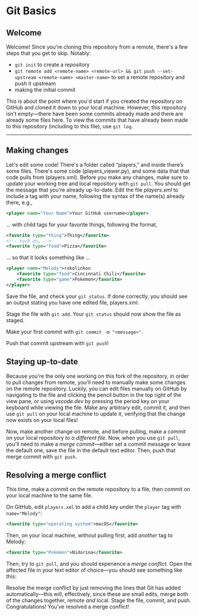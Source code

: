 # Git Basics
## Welcome
Welcome! Since you're cloning this repository from a remote, there's a few steps that you get to skip. Notably:
- `git init` to create a repository
- `git remote add <remote-name> <remote-url> && git push --set-upstream <remote-name> <master-name>` to set a remote repository and push it upstream
- making the initial commit

This is about the point where you'd start if you created the repository on GitHub and cloned it down to your local machine. However, this repository isn't empty—there have been some commits already made and there are already some files here. To view the commits that have already been made to this repository (including to this file), use `git log`.

---
## Making changes
Let's edit some code! There's a folder called “players,” and inside there’s some files. There's some code (players_viewer.py), and some data that that code pulls from (players.xml). Before you make any changes, make sure to update your working tree and local repository with `git pull`. You should get the message that you're already up-to-date. Edit the file _players.xml_ to include a tag with your name, following the syntax of the name(s) already there, e.g.,
```xml
<player name="Your Name">Your GitHub username</player>
```
… with child tags for your favorite things, following the format,
```xml
<favorite type="thing">Thing</favorite>
<!-- such as… -->
<favorite type="food">Pizza</favorite>
```
… so that it looks something like …
```xml
<player name="Melody">rokolinkon
    <favorite type="food">Cincinnati Chili</favorite>
    <favorite type="game">Pokémon</favorite>
</player>
```

Save the file, and check your `git status`. If done correctly, you should see an output stating you have one edited file, players.xml.

Stage the file with `git add`. Your `git status` should now show the file as staged.

Make your first commit with `git commit -m "<message>"`.

Push that commit upstream with `git push`!

## Staying up-to-date
Because you're the only one working on this fork of the repository, in order to pull changes from remote, you'll need to manually make some changes on the remote repository. Luckily, you can edit files manually on GitHub by navigating to the file and clicking the pencil button in the top right of the view pane, or using _vscode.dev_ by pressing the period key on your keyboard while viewing the file. Make any arbitrary edit, commit it, and then use `git pull` on your local machine to update it, verifying that the change now exists on your local files!

Now, make another change on remote, and before pulling, make a commit on your local repository _to a different file_. Now, when you use `git pull`, you'll need to make a _merge commit_—either set a commit message or leave the default one, save the file in the default text editor. Then, push that merge commit with `git push`.

## Resolving a merge conflict
This time, make a commit on the remote repository to a file, then commit on your local machine to the same file. 

On GitHub, edit `players.xml` to add a child key under the `player` tag with `name="Melody"`:
```xml
<favorite type="operating system">macOS</favorite>
```

Then, on your local machine, without pulling first, add _another_ tag to Melody:
```xml
<favorite type="Pokémon">Nidorina</favorite>
```

Then, try to `git pull`, and you should experience a _merge conflict_. Open the affected file in your text editor of choice—you should see something like this:


Resolve the merge conflict by just removing the lines that Git has added automatically—this will, effectively, since these are small edits, merge both of the changes together, remote _and_ local. Stage the file, commit, and push. Congratulations! You've resolved a merge conflict!